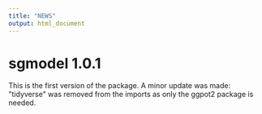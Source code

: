 ```yaml
---
title: "NEWS"
output: html_document
---
```

# sgmodel 1.0.1

This is the first version of the package. A minor update was made: "tidyverse" was removed from the imports as only the ggpot2 package is needed.
